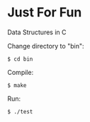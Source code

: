 # Just For Fun
Data Structures in C

Change directory to "bin":

    $ cd bin

Compile:

    $ make

Run:

    $ ./test